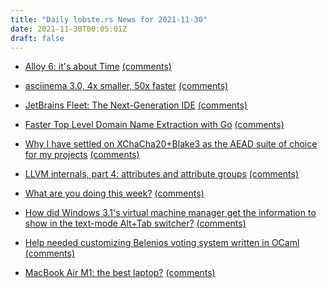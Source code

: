 ```yaml
---
title: "Daily lobste.rs News for 2021-11-30"
date: 2021-11-30T00:05:01Z
draft: false
---
```






- [Alloy 6: it's about Time](https://www.hillelwayne.com/post/alloy6/)
  [(comments)](https://lobste.rs/s/0d4s5q/alloy_6_it_s_about_time)



- [asciinema 3.0, 4x smaller, 50x faster](https://blog.asciinema.org/post/smaller-faster/)
  [(comments)](https://lobste.rs/s/kfmhxw/asciinema_3_0_4x_smaller_50x_faster)



- [JetBrains Fleet: The Next-Generation IDE](https://www.jetbrains.com/fleet/)
  [(comments)](https://lobste.rs/s/6zxjmw/jetbrains_fleet_next_generation_ide)



- [Faster Top Level Domain Name Extraction with Go](https://tech.marksblogg.com/rdns-domain-name-tld-extract-golang.html)
  [(comments)](https://lobste.rs/s/emrwnm/faster_top_level_domain_name_extraction)



- [Why I have settled on XChaCha20+Blake3 as the AEAD suite of choice for my projects](https://mccarty.io/cryptography/2021/11/29/chacha20-blake3.html)
  [(comments)](https://lobste.rs/s/blnkxy/why_i_have_settled_on_xchacha20_blake3_as)



- [LLVM internals, part 4: attributes and attribute groups](https://blog.yossarian.net/2021/11/29/LLVM-internals-part-4-attributes-and-attribute-groups)
  [(comments)](https://lobste.rs/s/ieawt3/llvm_internals_part_4_attributes)



- [What are you doing this week?]()
  [(comments)](https://lobste.rs/s/h4lnkn/what_are_you_doing_this_week)



- [How did Windows 3.1's virtual machine manager get the information to show in the text-mode Alt+Tab switcher?](https://devblogs.microsoft.com/oldnewthing/20211129-00/?p=105979)
  [(comments)](https://lobste.rs/s/t9jdsi/how_did_windows_3_1_s_virtual_machine)



- [Help needed customizing Belenios voting system written in OCaml]()
  [(comments)](https://lobste.rs/s/0iryv1/help_needed_customizing_belenios_voting)



- [MacBook Air M1: the best laptop?](https://michael.stapelberg.ch/posts/2021-11-28-macbook-air-m1/)
  [(comments)](https://lobste.rs/s/dvudfm/macbook_air_m1_best_laptop)


